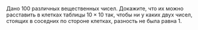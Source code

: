 Дано 100 различных вещественных чисел. Докажите, что их можно расставить 
в клетках таблицы $10\times 10$ так, чтобы ни у каких двух чисел, стоящих 
в соседних по стороне клетках, разность не была равна 1.
